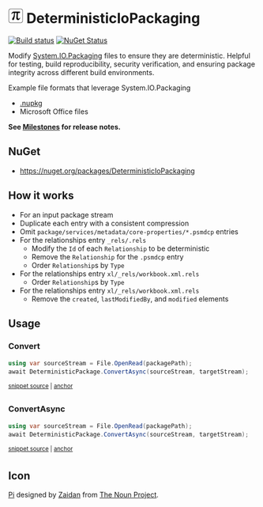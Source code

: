 # <img src="/src/icon.png" height="30px"> DeterministicIoPackaging

[![Build status](https://ci.appveyor.com/api/projects/status/yw2qps5cxvxh850v?svg=true)](https://ci.appveyor.com/project/SimonCropp/deterministiciopackaging)
[![NuGet Status](https://img.shields.io/nuget/v/DeterministicIoPackaging.svg)](https://www.nuget.org/packages/DeterministicIoPackaging/)

Modify [System.IO.Packaging](https://learn.microsoft.com/en-us/dotnet/api/system.io.packaging) files to ensure they are deterministic. Helpful for testing, build reproducibility, security verification, and ensuring package integrity across different build environments.

Example file formats that leverage System.IO.Packaging

 * [.nupkg](https://learn.microsoft.com/en-us/nuget/)
 * Microsoft Office files

**See [Milestones](../../milestones?state=closed) for release notes.**


## NuGet

 * https://nuget.org/packages/DeterministicIoPackaging


## How it works

 * For an input package stream
 * Duplicate each entry with a consistent compression
 * Omit `package/services/metadata/core-properties/*.psmdcp` entries
 * For the relationships entry `_rels/.rels`
   * Modify the `Id` of each `Relationship` to be deterministic
   * Remove the `Relationship` for the `.psmdcp` entry
   * Order `Relationship`s by `Type`
 * For the relationships entry `xl/_rels/workbook.xml.rels`
   * Order `Relationship`s by `Type`
 * For the relationships entry `xl/_rels/workbook.xml.rels`
   * Remove the `created`, `lastModifiedBy`, and `modified` elements


## Usage


### Convert

<!-- snippet: ConvertAsync -->
<a id='snippet-ConvertAsync'></a>
```cs
using var sourceStream = File.OpenRead(packagePath);
await DeterministicPackage.ConvertAsync(sourceStream, targetStream);
```
<sup><a href='/src/Tests/Tests.cs#L105-L110' title='Snippet source file'>snippet source</a> | <a href='#snippet-ConvertAsync' title='Start of snippet'>anchor</a></sup>
<!-- endSnippet -->


### ConvertAsync

<!-- snippet: ConvertAsync -->
<a id='snippet-ConvertAsync'></a>
```cs
using var sourceStream = File.OpenRead(packagePath);
await DeterministicPackage.ConvertAsync(sourceStream, targetStream);
```
<sup><a href='/src/Tests/Tests.cs#L105-L110' title='Snippet source file'>snippet source</a> | <a href='#snippet-ConvertAsync' title='Start of snippet'>anchor</a></sup>
<!-- endSnippet -->


## Icon

[Pi](https://thenounproject.com/icon/pi-2131020/) designed by [Zaidan](https://thenounproject.com/creator/mzaidanfiros/) from [The Noun Project](https://thenounproject.com).


